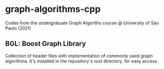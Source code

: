 # graph-algorithms-cpp
 
Codes from the undergratuate Graph Algoriths course @ University of São Paulo (2021)


## BGL: Boost Graph Library
Collection of header files with implementation of commonly used graph algorithms.
It's installed in the repository's root directory. for easy access
